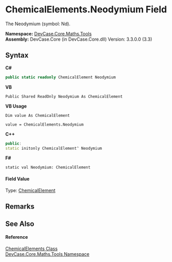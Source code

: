# ChemicalElements.Neodymium Field
 

The Neodymium (symbol: Nd).

**Namespace:**&nbsp;<a href="N_DevCase_Core_Maths_Tools">DevCase.Core.Maths.Tools</a><br />**Assembly:**&nbsp;DevCase.Core (in DevCase.Core.dll) Version: 3.3.0.0 (3.3)

## Syntax

**C#**<br />
``` C#
public static readonly ChemicalElement Neodymium
```

**VB**<br />
``` VB
Public Shared ReadOnly Neodymium As ChemicalElement
```

**VB Usage**<br />
``` VB Usage
Dim value As ChemicalElement

value = ChemicalElements.Neodymium

```

**C++**<br />
``` C++
public:
static initonly ChemicalElement^ Neodymium
```

**F#**<br />
``` F#
static val Neodymium: ChemicalElement
```


#### Field Value
Type: <a href="T_DevCase_Core_Maths_ChemicalElement">ChemicalElement</a>

## Remarks


## See Also


#### Reference
<a href="T_DevCase_Core_Maths_Tools_ChemicalElements">ChemicalElements Class</a><br /><a href="N_DevCase_Core_Maths_Tools">DevCase.Core.Maths.Tools Namespace</a><br />